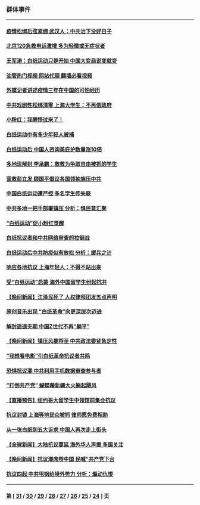 ### 群体事件
---
#### [疫情松绑后弦紧绷 武汉人：中共治下没好日子](../../pages/ncid279/n13882348.md?12111245) 
#### [北京120急救电话激增 多为轻微或无症状者](../../pages/ncid279/n13882340.md?12111245) 
#### [王军涛：白纸运动只是开始 中国大变局说变就变](../../pages/ncid279/n13882183.md?12111245) 
#### [油管热门视频 网站代理 翻墙必看视频](http://138.2.39.72:81/youtube.html?epic-marker?12111245)
#### [外媒记者讲述疫情三年在中国的可怕经历](../../pages/ncid279/n13881853.md?12111245) 
#### [中共戏剧性松绑清零 上海大学生：不再信政府](../../pages/ncid279/n13880836.md?12111245) 
#### [小粉红：我醒悟过来了！](../../pages/ncid279/n13881756.md?12111245) 
#### [白纸运动中有多少年轻人被捕](../../pages/ncid279/n13881065.md?12111245) 
#### [白纸运动后 中国人咨询美庇护数量涨10倍](../../pages/ncid279/n13881172.md?12111245) 
#### [多地现解封 李承鹏：救救为争取自由被抓的学生](../../pages/ncid279/n13876918.md?12111245) 
#### [营救彭立发 顾国平倡议各国领袖施压中共](../../pages/ncid279/n13878701.md?12111245) 
#### [中国白纸运动遭严控 多名学生传失联](../../pages/ncid279/n13878652.md?12111245) 
#### [中共多地一把手部署镇压 分析：惧民意汇聚](../../pages/ncid279/n13878085.md?12111245) 
#### [“白纸运动”促小粉红觉醒](../../pages/ncid279/n13877842.md?12111245) 
#### [白纸抗议者和中共网络审查的拉锯战](../../pages/ncid279/n13877688.md?12111245) 
#### [白纸运动后中共防疫似有放松 分析：缓兵之计](../../pages/ncid279/n13877425.md?12111245) 
#### [响应各地抗议 上海年轻人：不得不站出来](../../pages/ncid279/n13876261.md?12111245) 
#### [受“白纸运动”启蒙 海外中国留学生纷起抗共](../../pages/ncid279/n13876919.md?12111245) 
#### [【晚间新闻】江泽民死了 人权律师团发五点声明](../../pages/ncid279/n13876603.md?12111245) 
#### [原创音乐出现 “白纸革命”向更深层次迈进](../../pages/ncid279/n13876509.md?12111245) 
#### [解封遥遥无期 中国Z世代不再“躺平”](../../pages/ncid279/n13876294.md?12111245) 
#### [【晚间新闻】镇压风暴将至 中共政法委紧急定性](../../pages/ncid279/n13875432.md?12111245) 
#### [“我想看电影”引白纸革命抗议者共鸣](../../pages/ncid279/n13875742.md?12111245) 
#### [恐惧抗议潮 中共利用手机数据审查参与者](../../pages/ncid279/n13875552.md?12111245) 
#### [“打倒共产党” 蝴蝶藉新疆大火搧起飓风](../../pages/ncid279/n13875241.md?12111245) 
#### [【直播预告】纽约哥大留学生中领馆前集会抗议](../../pages/ncid279/n13875540.md?12111245) 
#### [抗议封锁 上海等地民众被抓 律师愿免费相助](../../pages/ncid279/n13875401.md?12111245) 
#### [从一张白纸到五大诉求 中国人再次走上街头](../../pages/ncid279/n13874898.md?12111245) 
#### [【全球新闻】大陆抗议蔓延 海外华人声援 多国关注](../../pages/ncid279/n13874875.md?12111245) 
#### [【晚间新闻】抗议潮席卷中国 民喊“共产党下台](../../pages/ncid279/n13875348.md?12111245) 
#### [抗议四起 中共甩锅给境外势力 分析：煽动仇恨](../../pages/ncid279/n13875072.md?12111245) 

---
#### 第 [ [31](./31.md?12111245) / [30](./30.md?12111245) / [29](./29.md?12111245) / [28](./28.md?12111245) / [27](./27.md?12111245) / [26](./26.md?12111245) / [25](./25.md?12111245) / [24](./24.md?12111245) ] 页
